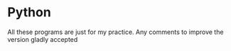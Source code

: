 # Python
All these programs are just for my practice. Any comments to improve the version gladly accepted
